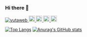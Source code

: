 ### Hi there 👋

<!--
**yutaweb/yutaweb** is a ✨ _special_ ✨ repository because its `README.md` (this file) appears on your GitHub profile.

Here are some ideas to get you started:

- 🔭 I’m currently working on ...
- 🌱 I’m currently learning ...
- 👯 I’m looking to collaborate on ...
- 🤔 I’m looking for help with ...
- 💬 Ask me about ...
- 📫 How to reach me: ...
- 😄 Pronouns: ...
- ⚡ Fun fact: ...
-->
<p align="left">
  <a href="https://github.com/yutaweb/yutaweb/">
    <img src="https://komarev.com/ghpvc/?username=yutaweb" alt="yutaweb" />
  </a>
  <a href="http://twitter.com/yuta_blog">
    <img height="20" src="https://img.shields.io/twitter/follow/yuta_bog?label=Twitter&logo=twitter&style=flat" />
  </a>
  <a href="https://github.com/yutaweb">
    <img height="20" src="https://img.shields.io/github/followers/yutaweb?label=follow&logo=github&style=flat" />
  </a>
  <a href="http://qiita.com/yuta3984">
    <img height="20" src="https://qiita-badge.apiapi.app/s/yuta3984/posts.svg" />
  </a>
  <//qiita.com/yuta3984">
    <img height="20" src="https://qiita-badge.apiapi.app/s/yuta3984/contributions.svg" />
  </a>
</p>
  
[![Top Langs](https://github-readme-stats.vercel.app/api/top-langs/?username=yutaweb&langs_count=8)](https://github.com/anuraghazra/github-readme-stats)
[![Anurag's GitHub stats](https://github-readme-stats.vercel.app/api?username=yutaweb)](https://github.com/anuraghazra/github-readme-stats)
